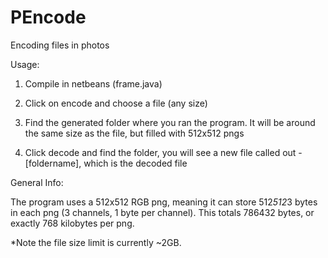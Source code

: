 # PEncode
Encoding files in photos

Usage:

1) Compile in netbeans (frame.java)

2) Click on encode and choose a file (any size)

3) Find the generated folder where you ran the program. It will be around the same size as the file, but filled with 512x512 pngs

4) Click decode and find the folder, you will see a new file called out - [foldername], which is the decoded file

General Info:

The program uses a 512x512 RGB png, meaning it can store 512*512*3 bytes in each png (3 channels, 1 byte per channel). This totals 786432 bytes, or exactly 768 kilobytes per png.

*Note the file size limit is currently ~2GB.
